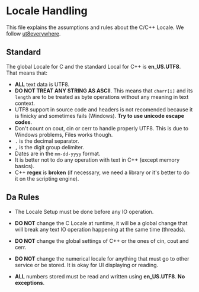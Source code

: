 # Locale Handling

This file explains the assumptions and rules about the C/C++ Locale. We follow [ut8everywhere](http://utf8everywhere.org/).

## Standard

The global Locale for C and the standard Local for C++ is **en_US.UTF8**. That means that:

- **ALL** text data is UTF8.
- **DO NOT TREAT ANY STRING AS ASCII**. This means that ``charr[i]`` and its ``length`` are to be treated as byte operations without any meaning in text context.
- UTF8 support in source code and headers is not recomended because it is finicky and sometimes fails (Windows). **Try to use unicode escape codes**.
- Don't count on cout, cin or cerr to handle properly UTF8. This is due to Windows problems, Files works though.
- ``.`` is the decimal separator.
- ``,`` is the digit group delimiter.
- Dates are in the ``mm-dd-yyyy`` format.
- It is better not to do any operation with text in C++ (except memory basics).
- C++ **regex** is **broken** (if necessary, we need a library or it's better to do it on the scripting engine).

## Da Rules

- The Locale Setup must be done before any IO operation.

- **DO NOT** change the C Locale at runtime, it will be a global change that will break any text IO operation happening at the same time (threads).

- **DO NOT** change the global settings of C++ or the ones of cin, cout and cerr.

- **DO NOT** change the numerical locale for anything that must go to other service or be stored. It is okay for UI displaying or reading.

- **ALL** numbers stored must be read and written using **en_US.UTF8**. **No exceptions**.
